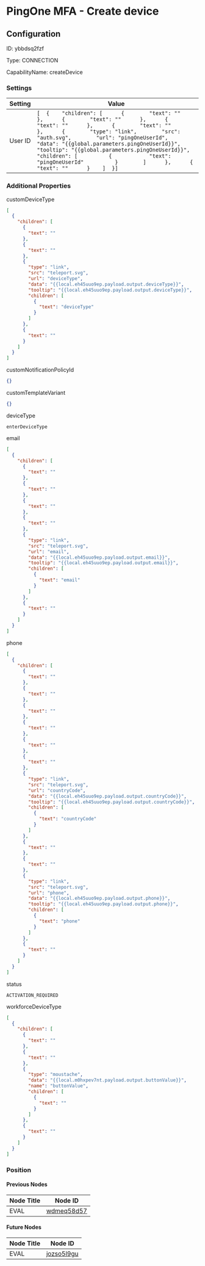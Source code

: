 # PingOne MFA - Create device
## Configuration
ID:  ybbdsq2fzf

Type: CONNECTION 

CapabilityName: createDevice

### Settings
| Setting | Value  |
| :------------------------ | ---------------------------------------- |
| User ID |```[  {    "children": [      {        "text": ""      },      {        "text": ""      },      {        "text": ""      },      {        "text": ""      },      {        "type": "link",        "src": "auth.svg",        "url": "pingOneUserId",        "data": "{{global.parameters.pingOneUserId}}",        "tooltip": "{{global.parameters.pingOneUserId}}",        "children": [          {            "text": "pingOneUserId"          }        ]      },      {        "text": ""      }    ]  }] ```|





### Additional Properties
customDeviceType
```json 
[
  {
    "children": [
      {
        "text": ""
      },
      {
        "text": ""
      },
      {
        "type": "link",
        "src": "teleport.svg",
        "url": "deviceType",
        "data": "{{local.eh45uuo9ep.payload.output.deviceType}}",
        "tooltip": "{{local.eh45uuo9ep.payload.output.deviceType}}",
        "children": [
          {
            "text": "deviceType"
          }
        ]
      },
      {
        "text": ""
      }
    ]
  }
]
```


customNotificationPolicyId
```json 
{}
```


customTemplateVariant
```json 
{}
```


deviceType
```string 
enterDeviceType
```


email
```json 
[
  {
    "children": [
      {
        "text": ""
      },
      {
        "text": ""
      },
      {
        "text": ""
      },
      {
        "text": ""
      },
      {
        "type": "link",
        "src": "teleport.svg",
        "url": "email",
        "data": "{{local.eh45uuo9ep.payload.output.email}}",
        "tooltip": "{{local.eh45uuo9ep.payload.output.email}}",
        "children": [
          {
            "text": "email"
          }
        ]
      },
      {
        "text": ""
      }
    ]
  }
]
```


phone
```json 
[
  {
    "children": [
      {
        "text": ""
      },
      {
        "text": ""
      },
      {
        "text": ""
      },
      {
        "text": ""
      },
      {
        "text": ""
      },
      {
        "text": ""
      },
      {
        "type": "link",
        "src": "teleport.svg",
        "url": "countryCode",
        "data": "{{local.eh45uuo9ep.payload.output.countryCode}}",
        "tooltip": "{{local.eh45uuo9ep.payload.output.countryCode}}",
        "children": [
          {
            "text": "countryCode"
          }
        ]
      },
      {
        "text": ""
      },
      {
        "text": ""
      },
      {
        "type": "link",
        "src": "teleport.svg",
        "url": "phone",
        "data": "{{local.eh45uuo9ep.payload.output.phone}}",
        "tooltip": "{{local.eh45uuo9ep.payload.output.phone}}",
        "children": [
          {
            "text": "phone"
          }
        ]
      },
      {
        "text": ""
      }
    ]
  }
]
```


status
```string 
ACTIVATION_REQUIRED
```


workforceDeviceType
```json 
[
  {
    "children": [
      {
        "text": ""
      },
      {
        "text": ""
      },
      {
        "type": "moustache",
        "data": "{{local.m0hxpev7nt.payload.output.buttonValue}}",
        "name": "buttonValue",
        "children": [
          {
            "text": ""
          }
        ]
      },
      {
        "text": ""
      }
    ]
  }
]
```





### Position

#### Previous Nodes
| Node Title | Node ID |
| :------------- | ------------ |
| EVAL | [wdmeq58d57](./wdmeq58d57.md) | 
 
 #### Future Nodes
| Node Title | Node ID |
| :------------- | ------------ |
| EVAL |[jozso5l9gu](./jozso5l9gu.md) | 